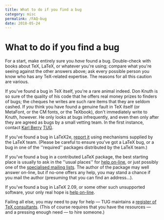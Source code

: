 ```yaml
---
title: What to do if you find a bug
category: misc
permalink: /FAQ-bug
date: 2018-05-24
---
```


# What to do if you find a bug

For a start, make entirely sure you _have_ found a bug.
Double-check with books about TeX, LaTeX, or whatever you're using;
compare what you're seeing against the other answers above; ask every
possible person you know who has any TeX-related expertise.
The reasons for all this caution are various.

If you've found a bug in TeX itself, you're a rare animal indeed.
Don Knuth is so sure of the quality of his code that he offers real
money prizes to finders of bugs; the cheques he writes are
such rare items that they are seldom cashed. If _you_
think you have found a genuine fault in TeX itself (or MetaFont, or the
CM fonts, or the TeXbook), don't immediately write to Knuth,
however. He only looks at bugs infrequently, and even then
only after they are agreed as bugs by a small vetting team. In the
first instance, contact [Karl Berry](karl@freefriends.org)
[TUG](FAQ-TUGstar).

If you've found a bug in LaTeX2e, [report it](FAQ-latexbug)
using mechanisms supplied by the LaTeX team.  (Please be
careful to ensure you've got a LaTeX bug, or a bug in one of the
''required''  packages distributed by the LaTeX team.)

If you've found a bug in a contributed LaTeX package, the best
starting place is usually to ask in the ''usual places'' for 
[help on-line](FAQ-gethelp), or just possibly one of the 
[specialised mailing lists](FAQ-maillistsstar).
The author of the package may well answer on-line, but if no-one
offers any help, you may stand a chance if you mail the author
(presuming that you can find an address&hellip;).

If you've found a bug in LaTeX 2.09, or some other such unsupported
software, your only real hope is [help on-line](FAQ-gethelp).

Failing all else, you may need to pay for
help&nbsp;&mdash; TUG maintains a 
[register of TeX consultants](http://www.tug.org/consultants.html).
(This of course requires that you have the resources&nbsp;&mdash; and a
pressing  enough need&nbsp;&mdash; to hire someone.)

